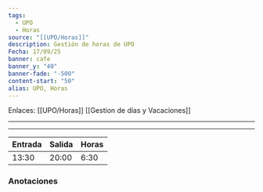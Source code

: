 ```yaml
---
tags:
  - UPO
  - Horas
source: "[[UPO/Horas]]"
description: Gestión de horas de UPO
Fecha: 17/09/25
banner: cafe
banner_y: "40"
banner-fade: "-500"
content-start: "50"
alias: UPO, Horas
---
```

Enlaces: [[UPO/Horas]]    [[Gestion de días y Vacaciones]]


---
----




| Entrada | Salida | Horas |
| ------- | ------ | ----- |
| 13:30   | 20:00  | 6:30  |




### Anotaciones
